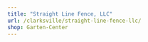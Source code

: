 ```yaml
---
title: "Straight Line Fence, LLC"
url: /clarksville/straight-line-fence-llc/
shop: Garten-Center
---
```

